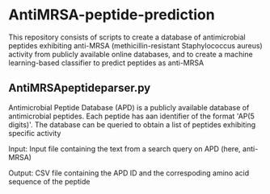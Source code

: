 # AntiMRSA-peptide-prediction
This repository consists of scripts to create a database of antimicrobial peptides exhibiting anti-MRSA (methicillin-resistant Staphylococcus aureus) activity from publicly available online databases, and to create a machine learning-based classifier to predict peptides as anti-MRSA

## AntiMRSApeptideparser.py
Antimicrobial Peptide Database (APD) is a publicly available database of antimicrobial peptides. Each peptide has aan identifier of the format 'AP(5 digits)'. The database can be queried to obtain a list of peptides exhibiting specific activity

Input: Input file containing the text from a search query on APD (here, anti-MRSA)

Output: CSV file containing the APD ID and the correspoding amino acid sequence of the peptide
